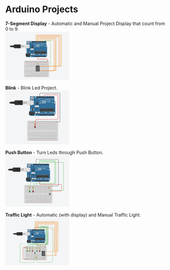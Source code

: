# Arduino Projects

**7-Segment Display** - Automatic and Manual Project Display that count from 0 to 9.  
<img src = "7-Segment Display/Display Automatic/7 Segment Automatic.PNG" width=200>

**Blink** - Blink Led Project.  
<img src = "Blink/Blink Led.PNG" width=200>

**Push Button** - Turn Leds through Push Button.  
<img src = "PushButton/Push Button Leds.PNG" width=200>

**Traffic Light** - Automatic (with display) and Manual Traffic Light.  
<img src = "Traffic Light/Traffic Light Automatic/Traffic Light.PNG" width=200>
